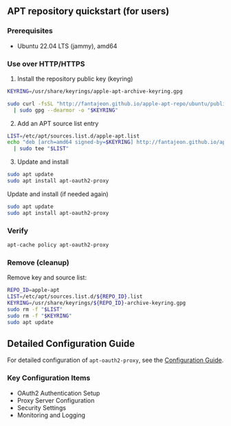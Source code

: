 ## APT repository quickstart (for users)

### Prerequisites
- Ubuntu 22.04 LTS (jammy), amd64

### Use over HTTP/HTTPS
1) Install the repository public key (keyring)
```bash
KEYRING=/usr/share/keyrings/apple-apt-archive-keyring.gpg

sudo curl -fsSL "http://fantajeon.github.io/apple-apt-repo/ubuntu/public_key.asc" \
  | sudo gpg --dearmor -o "$KEYRING"
```

2) Add an APT source list entry
```bash
LIST=/etc/apt/sources.list.d/apple-apt.list
echo "deb [arch=amd64 signed-by=$KEYRING] http://fantajeon.github.io/apple-apt-repo/ubuntu jammy main" \
  | sudo tee "$LIST"
```

3) Update and install
```bash
sudo apt update
sudo apt install apt-oauth2-proxy
```

Update and install (if needed again)
```bash
sudo apt update
sudo apt install apt-oauth2-proxy
```

### Verify
```bash
apt-cache policy apt-oauth2-proxy
```

### Remove (cleanup)
Remove key and source list:
```bash
REPO_ID=apple-apt
LIST=/etc/apt/sources.list.d/${REPO_ID}.list
KEYRING=/usr/share/keyrings/${REPO_ID}-archive-keyring.gpg
sudo rm -f "$LIST"
sudo rm -f "$KEYRING"
sudo apt update
```

## Detailed Configuration Guide

For detailed configuration of `apt-oauth2-proxy`, see the [Configuration Guide](README_apt_oauth2_proxy.md).

### Key Configuration Items
- OAuth2 Authentication Setup
- Proxy Server Configuration
- Security Settings
- Monitoring and Logging
